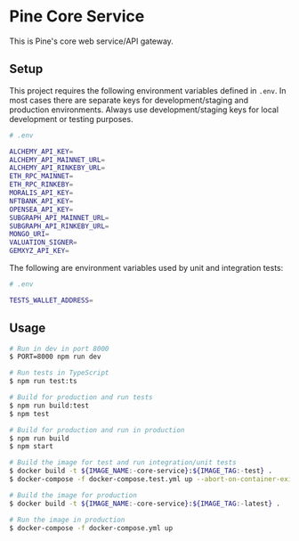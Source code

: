 # Pine Core Service

This is Pine's core web service/API gateway.

## Setup

This project requires the following environment variables defined in `.env`. In most cases there are separate keys for development/staging and production environments. Always use development/staging keys for local development or testing purposes.

```sh
# .env

ALCHEMY_API_KEY=
ALCHEMY_API_MAINNET_URL=
ALCHEMY_API_RINKEBY_URL=
ETH_RPC_MAINNET=
ETH_RPC_RINKEBY=
MORALIS_API_KEY=
NFTBANK_API_KEY=
OPENSEA_API_KEY=
SUBGRAPH_API_MAINNET_URL=
SUBGRAPH_API_RINKEBY_URL=
MONGO_URI=
VALUATION_SIGNER=
GEMXYZ_API_KEY=
```

The following are environment variables used by unit and integration tests:

```sh
# .env

TESTS_WALLET_ADDRESS=
```

## Usage

```sh
# Run in dev in port 8000
$ PORT=8000 npm run dev

# Run tests in TypeScript
$ npm run test:ts

# Build for production and run tests
$ npm run build:test
$ npm test

# Build for production and run in production
$ npm run build
$ npm start

# Build the image for test and run integration/unit tests
$ docker build -t ${IMAGE_NAME:-core-service}:${IMAGE_TAG:-test} .
$ docker-compose -f docker-compose.test.yml up --abort-on-container-exit

# Build the image for production
$ docker build -t ${IMAGE_NAME:-core-service}:${IMAGE_TAG:-latest} .

# Run the image in production
$ docker-compose -f docker-compose.yml up
```
